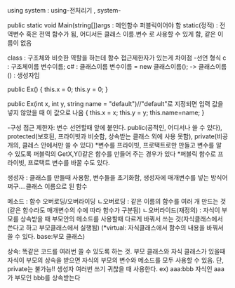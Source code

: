 using system : using-전처리기 , system-

public static void Main(string[])args : 메인함수
퍼블릭이어야 함
static(정적) : 전역변수 혹은 전역 함수가 됨, 어디서든 클래스 이름.변수 로 사용할 수 있게 함, 같은 이름이 없음 


class : 구조체와 비슷한 역할을 하는데 함수 접근제한자가 있는게 차이점
-선언 형식
c : 구조체이름 변수이름;
c# : 클래스이름 변수이름 = new 클래스이름();
-> 클래스이름() : 생성자임

public Ex()
{
	this.x = 0;
	this.y = 0;
}

public Ex(int x, int y, string name = "default")//"default"로 지정되면 입력 값을
넣지 않았을 때 이 값으로 나옴
{
	this.x = x;
	this.y = y;
	this.name=name;
}

-구성
접근 제한자: 변수 선언할때 앞에 붙인다.
	public(공적인, 어디서나 쓸 수 있다), 
	protected(보호된, 프라이빗과 비슷함, 상속받는 클래스 외에 사용 못함),
	private(비공개의, 클레스 안에서만 쓸 수 있다)
*변수를 프라이빗, 프로택트로만 만들고 변수를 알 수 있도록 퍼블릭의 GetX,Y()같은 함수를 만들어 주는 경우가 있다
*퍼블릭 함수로 프라이빗, 프로택트 변수를 바꿀 수도 있다.

생성자 : 클래스를 만들때 사용함, 변수들을 초기화함, 생성자에 매개변수를 넣는 방식어쩌구....클래스 이름으로 된 함수

메소드 : 함수 오버로딩/오버라이딩
ㄴ오버로딩 : 같은 이름의 함수를 여러 개 만드는 것(같은 함수라도 매개변수의 수에 따라 함수가 구분됨)
ㄴ오버라이드(재정의) : 자식이 부모를 상속받을 때 부모안의 메소드를 사용할때 다르게 바꿔서 쓰는 것(자식클래스에서 쓴다고 하고
부모클래스에서 실행됨)
(*virtual: 자식클래스에서 함수의 내용을 바꿔서 쓸 수 있다. base:부모 클래스)

상속: 똑같은 코드를 여러번 쓸 수 있도록  하는 것. 부모 클래스와 자식 클래스가 있을때 자식이 부모의 상속을 받으면
자식의 부모의 변수와 메소드를 모두 사용할 수 있음. 단, private는 불가능!!
생성자 여러번 쓰기 귀찮을 때 사용한다.
ex) aaa:bbb 자식인 aaa가 부모인 bbb를 상속받는다